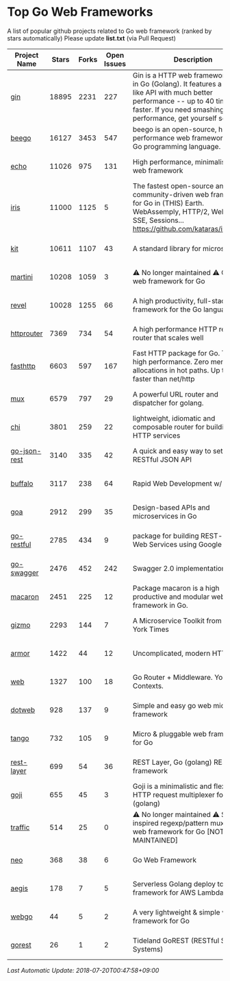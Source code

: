 # Top Go Web Frameworks
A list of popular github projects related to Go web framework (ranked by stars automatically)
Please update **list.txt** (via Pull Request)

| Project Name | Stars | Forks | Open Issues | Description | Last Commit |
| ------------ | ----- | ----- | ----------- | ----------- | ----------- |
| [gin](https://github.com/gin-gonic/gin) | 18895 | 2231 | 227 | Gin is a HTTP web framework written in Go (Golang). It features a Martini-like API with much better performance -- up to 40 times faster. If you need smashing performance, get yourself some Gin. | 2018-07-03 09:17:08 |
| [beego](https://github.com/astaxie/beego) | 16127 | 3453 | 547 | beego is an open-source, high-performance web framework for the Go programming language. | 2018-07-08 08:11:35 |
| [echo](https://github.com/labstack/echo) | 11026 | 975 | 131 | High performance, minimalist Go web framework | 2018-07-18 06:21:54 |
| [iris](https://github.com/kataras/iris) | 11000 | 1125 | 5 | The fastest open-source and community-driven web framework for Go in (THIS) Earth. WebAssemply, HTTP/2, Websocket, SSE, Sessions... https://github.com/kataras/iris/#learn | 2018-07-15 13:09:03 |
| [kit](https://github.com/go-kit/kit) | 10611 | 1107 | 43 | A standard library for microservices. | 2018-07-17 16:35:41 |
| [martini](https://github.com/go-martini/martini) | 10208 | 1059 | 3 | ⚠️ No longer maintained ⚠️  Classy web framework for Go | 2017-01-21 21:58:54 |
| [revel](https://github.com/revel/revel) | 10028 | 1255 | 66 | A high productivity, full-stack web framework for the Go language. | 2018-07-12 19:43:27 |
| [httprouter](https://github.com/julienschmidt/httprouter) | 7369 | 734 | 54 | A high performance HTTP request router that scales well | 2018-07-15 16:18:54 |
| [fasthttp](https://github.com/valyala/fasthttp) | 6603 | 597 | 167 | Fast HTTP package for Go. Tuned for high performance. Zero memory allocations in hot paths. Up to 10x faster than net/http | 2017-12-07 12:09:41 |
| [mux](https://github.com/gorilla/mux) | 6579 | 797 | 29 | A powerful URL router and dispatcher for golang. | 2018-06-05 21:15:56 |
| [chi](https://github.com/go-chi/chi) | 3801 | 259 | 22 | lightweight, idiomatic and composable router for building Go HTTP services | 2018-07-10 13:45:11 |
| [go-json-rest](https://github.com/ant0ine/go-json-rest) | 3140 | 335 | 42 | A quick and easy way to setup a RESTful JSON API | 2017-09-13 04:12:08 |
| [buffalo](https://github.com/gobuffalo/buffalo) | 3117 | 238 | 64 | Rapid Web Development w/ Go | 2018-07-19 12:42:03 |
| [goa](https://github.com/goadesign/goa) | 2912 | 299 | 35 | Design-based APIs and microservices in Go | 2018-07-16 23:55:28 |
| [go-restful](https://github.com/emicklei/go-restful) | 2785 | 434 | 9 | package for building REST-style Web Services using Google Go | 2018-07-01 19:57:19 |
| [go-swagger](https://github.com/go-swagger/go-swagger) | 2476 | 452 | 242 | Swagger 2.0 implementation for go | 2018-07-19 15:42:18 |
| [macaron](https://github.com/go-macaron/macaron) | 2451 | 225 | 12 | Package macaron is a high productive and modular web framework in Go. | 2018-04-26 21:11:54 |
| [gizmo](https://github.com/NYTimes/gizmo) | 2293 | 144 | 7 | A Microservice Toolkit from The New York Times | 2018-07-02 15:49:04 |
| [armor](https://github.com/labstack/armor) | 1422 | 44 | 12 | Uncomplicated, modern HTTP server | 2018-05-06 17:24:15 |
| [web](https://github.com/gocraft/web) | 1327 | 100 | 18 | Go Router + Middleware. Your Contexts. | 2017-09-25 13:59:45 |
| [dotweb](https://github.com/devfeel/dotweb) | 928 | 137 | 9 | Simple and easy go web micro framework | 2018-07-12 03:28:23 |
| [tango](https://github.com/lunny/tango) | 732 | 105 | 9 | Micro & pluggable web framework for Go | 2018-04-12 14:57:37 |
| [rest-layer](https://github.com/rs/rest-layer) | 699 | 54 | 36 | REST Layer, Go (golang) REST API framework | 2018-06-17 09:20:14 |
| [goji](https://github.com/goji/goji) | 655 | 45 | 3 | Goji is a minimalistic and flexible HTTP request multiplexer for Go (golang) | 2016-11-14 01:26:57 |
| [traffic](https://github.com/pilu/traffic) | 514 | 25 | 0 | ⚠️ No longer maintained ⚠️  Sinatra inspired regexp/pattern mux and web framework for Go [NOT MAINTAINED] | 2015-11-26 21:31:07 |
| [neo](https://github.com/ivpusic/neo) | 368 | 38 | 6 | Go Web Framework | 2017-08-14 23:54:31 |
| [aegis](https://github.com/tmaiaroto/aegis) | 178 | 7 | 5 | Serverless Golang deploy tool and framework for AWS Lambda | 2018-07-08 06:00:55 |
| [webgo](https://github.com/bnkamalesh/webgo) | 44 | 5 | 2 | A very lightweight & simple web framework for Go | 2018-05-14 07:05:14 |
| [gorest](https://github.com/tideland/gorest) | 26 | 1 | 2 | Tideland GoREST (RESTful Server Systems) | 2017-11-10 13:00:37 |

*Last Automatic Update: 2018-07-20T00:47:58+09:00*